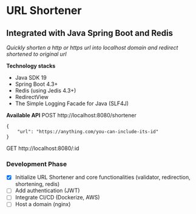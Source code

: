 # URL Shortener
## Integrated with Java Spring Boot and Redis

*Quickly shorten a http or https url into localhost domain and redirect shortened to original url*

**Technology stacks**
- Java SDK 19
- Spring Boot 4.3+
- Redis (using Jedis 4.3+)
- RedirectView
- The Simple Logging Facade for Java (SLF4J)

**Available API**
POST http://localhost:8080/shortener 
```
{
	"url": "https://anything.com/you-can-include-its-id"
}
```

GET http://localhost:8080/:id

### Development Phase

- [x] Initialize URL Shortener and core functionalities (validator, redirection, shortening, redis)
- [ ] Add authentication (JWT)
- [ ] Integrate CI/CD (Dockerize, AWS)
- [ ] Host a domain (nginx)
